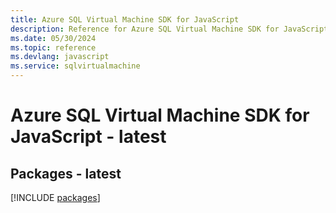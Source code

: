 ```yaml
---
title: Azure SQL Virtual Machine SDK for JavaScript
description: Reference for Azure SQL Virtual Machine SDK for JavaScript
ms.date: 05/30/2024
ms.topic: reference
ms.devlang: javascript
ms.service: sqlvirtualmachine
---
```

# Azure SQL Virtual Machine SDK for JavaScript - latest
## Packages - latest
[!INCLUDE [packages](sql-virtual-machine-index.md)]